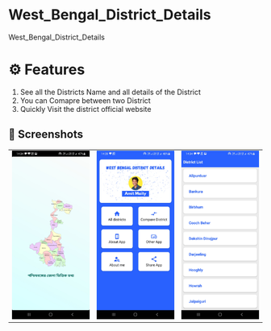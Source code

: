 # West_Bengal_District_Details
West_Bengal_District_Details

# ⚙️ Features 
1. See all the Districts Name and all details of the District
2. You can Comapre between two District 
3. Quickly Visit the district official website

## 📸 Screenshots

||||
|:----------------------------------------:|:-----------------------------------------:|:-----------------------------------------: |
| ![Imgur](Demo/1.jpg) | ![Imgur](Demo/2.jpg) | ![Imgur](Demo/3.jpg) |
